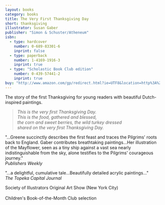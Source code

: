 ```yaml
---
layout: books
category: books
title: The Very First Thanksgiving Day
short: thanksgiving
illustrator: Susan Gaber
publisher: "Simon & Schuster/Atheneum"
isbn:
  - type: hardcover
    number: 0-689-83301-6
    inprint: false
  - type: paperback
    number: 1-4169-1916-3
    inprint: true
  - type: "Scholastic Book Club edition"
    number: 0-439-57441-2
    inprint: true
buy: "http://www.amazon.com/gp/redirect.html?ie=UTF8&location=http%3A%2F%2Fwww.amazon.com%2FVery-First-Thanksgiving-Day%2Fdp%2F1416919163%3Fie%3DUTF8%26s%3Dbooks%26qid%3D1207818469%26sr%3D8-17&tag=rhondgowlegre-20&linkCode=ur2&camp=1789&creative=9325"
---
```


The story of the first Thanksgiving for young readers with beautiful Dutch-inspired paintings.

> _This is the very first Thanksgiving Day.  
> This is the food, gathered and blessed,  
> the corn and sweet berries, the wild turkey dressed  
> shared on the very first Thanksgiving Day._

"…Greene succinctly describes the first feast and traces the Pilgrims' roots back to England. Gaber contributes breathtaking paintings…Her illustration of the Mayflower, seen as a tiny ship against a vast sea nearly indistinguishable from the sky, alone testifies to the Pilgrims' courageous journey."  
_Publishers Weekly_

"…a delightful, cumulative tale…Beautifully detailed acrylic paintings…"  
_The Topeka Capital Journal_

<p class="awards">
Society of Illustrators Original Art Show (New York City)
<br /><br />
Children's Book-of-the-Month Club selection
</p>